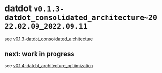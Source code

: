 # datdot `v0.1.3-datdot_consolidated_architecture~2022.02.09_2022.09.11`

see [v0.1.3-datdot_consolidated_architecture](./v0.1.3-datdot_consolidated_architecture~2022.02.09_2022.09.11/)

## next: work in progress
see [v0.1.4-datdot_architecture_optiimization](./v0.1.4-datdot_architecture_optiimization~2022.09.11_2022.XX.XX/)